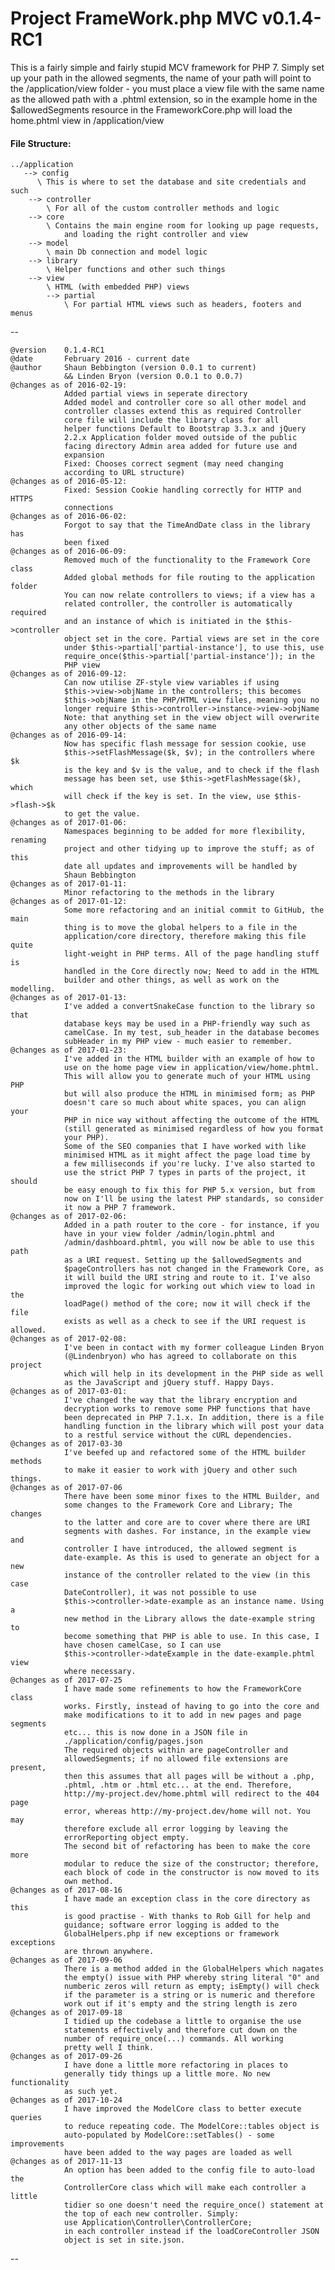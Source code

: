 # Project FrameWork.php MVC v0.1.4-RC1 #

This is a fairly simple and fairly stupid MCV framework for PHP 7. Simply set up your path in the allowed segments, the name of your path will point to the /application/view folder - you must place a view file with the same name as the allowed path with a .phtml extension, so in the example home in the $allowedSegments resource in the FrameworkCore.php will load the home.phtml view in /application/view

#### File Structure: ####

	../application
	   --> config
	      \ This is where to set the database and site credentials and such
		--> controller
			\ For all of the custom controller methods and logic
		--> core
			\ Contains the main engine room for looking up page requests,
				and loading the right controller and view
		--> model
			\ main Db connection and model logic
		--> library
			\ Helper functions and other such things
		--> view
			\ HTML (with embedded PHP) views
			--> partial
				\ For partial HTML views such as headers, footers and menus

--


	@version	0.1.4-RC1
	@date		February 2016 - current date
	@author		Shaun Bebbington (version 0.0.1 to current)
				&& Linden Bryon (version 0.0.1 to 0.0.7)
	@changes as of 2016-02-19:
				Added partial views in seperate directory
				Added model and controller core so all other model and
				controller classes extend this as required Controller
				core file will include the library class for all
				helper functions Default to Bootstrap 3.3.x and jQuery
				2.2.x Application folder moved outside of the public
				facing directory Admin area added for future use and
				expansion
				Fixed: Chooses correct segment (may need changing
				according to URL structure)
	@changes as of 2016-05-12:
				Fixed: Session Cookie handling correctly for HTTP and HTTPS
				connections
	@changes as of 2016-06-02:
				Forgot to say that the TimeAndDate class in the library has
				been fixed
	@changes as of 2016-06-09:
				Removed much of the functionality to the Framework Core class
				Added global methods for file routing to the application folder
				You can now relate controllers to views; if a view has a
				related controller, the controller is automatically required
				and an instance of which is initiated in the $this->controller
				object set in the core. Partial views are set in the core
				under $this->partial['partial-instance'], to use this, use
				require_once($this->partial['partial-instance']); in the
				PHP view
	@changes as of 2016-09-12:
				Can now utilise ZF-style view variables if using
				$this->view->objName in the controllers; this becomes
				$this->objName in the PHP/HTML view files, meaning you no
				longer require $this->controller->instance->view->objName
				Note: that anything set in the view object will overwrite
				any other objects of the same name
	@changes as of 2016-09-14:
				Now has specific flash message for session cookie, use
				$this->setFlashMessage($k, $v); in the controllers where $k
				is the key and $v is the value, and to check if the flash
				message has been set, use $this->getFlashMessage($k), which
				will check if the key is set. In the view, use $this->flash->$k
				to get the value.
	@changes as of 2017-01-06:
				Namespaces beginning to be added for more flexibility, renaming
				project and other tidying up to improve the stuff; as of this
				date all updates and improvements will be handled by
				Shaun Bebbington
	@changes as of 2017-01-11:
				Minor refactoring to the methods in the library
	@changes as of 2017-01-12:
				Some more refactoring and an initial commit to GitHub, the main
				thing is to move the global helpers to a file in the
				application/core directory, therefore making this file quite
				light-weight in PHP terms. All of the page handling stuff is
				handled in the Core directly now; Need to add in the HTML
				builder and other things, as well as work on the modelling.
	@changes as of 2017-01-13:
				I've added a convertSnakeCase function to the library so that
				database keys may be used in a PHP-friendly way such as
				camelCase. In my test, sub_header in the database becomes
				subHeader in my PHP view - much easier to remember.
	@changes as of 2017-01-23:
				I've added in the HTML builder with an example of how to
				use on the home page view in application/view/home.phtml.
				This will allow you to generate much of your HTML using PHP
				but will also produce the HTML in minimised form; as PHP
				doesn't care so much about white spaces, you can align your
				PHP in nice way without affecting the outcome of the HTML
				(still generated as minimised regardless of how you format
				your PHP).
				Some of the SEO companies that I have worked with like
				minimised HTML as it might affect the page load time by
				a few milliseconds if you're lucky. I've also started to
				use the strict PHP 7 types in parts of the project, it should
				be easy enough to fix this for PHP 5.x version, but from
				now on I'll be using the latest PHP standards, so consider
				it now a PHP 7 framework.
	@changes as of 2017-02-06:
				Added in a path router to the core - for instance, if you
				have in your view folder /admin/login.phtml and
				/admin/dashboard.phtml, you will now be able to use this path
				as a URI request. Setting up the $allowedSegments and
				$pageControllers has not changed in the Framework Core, as
				it will build the URI string and route to it. I've also
				improved the logic for working out which view to load in the
				loadPage() method of the core; now it will check if the file
				exists as well as a check to see if the URI request is allowed.
	@changes as of 2017-02-08:
				I've been in contact with my former colleague Linden Bryon
				(@Lindenbryon) who has agreed to collaborate on this project
				which will help in its development in the PHP side as well
				as the JavaScript and jQuery stuff. Happy Days.
	@changes as of 2017-03-01:
				I've changed the way that the library encryption and
				decryption works to remove some PHP functions that have
				been deprecated in PHP 7.1.x. In addition, there is a file
				handling function in the library which will post your data
				to a restful service without the cURL dependencies.
	@changes as of 2017-03-30
				I've beefed up and refactored some of the HTML builder methods
				to make it easier to work with jQuery and other such things.
	@changes as of 2017-07-06
				There have been some minor fixes to the HTML Builder, and
				some changes to the Framework Core and Library; The changes
				to the latter and core are to cover where there are URI
				segments with dashes. For instance, in the example view and
				controller I have introduced, the allowed segment is
				date-example. As this is used to generate an object for a new
				instance of the controller related to the view (in this case
				DateController), it was not possible to use
				$this->controller->date-example as an instance name. Using a
				new method in the Library allows the date-example string to
				become something that PHP is able to use. In this case, I
				have chosen camelCase, so I can use
				$this->controller->dateExample in the date-example.phtml view
				where necessary.
	@changes as of 2017-07-25
				I have made some refinements to how the FrameworkCore class
				works. Firstly, instead of having to go into the core and
				make modifications to it to add in new pages and page segments
				etc... this is now done in a JSON file in
				./application/config/pages.json
				The required objects within are pageController and
				allowedSegments; if no allowed file extensions are present,
				then this assumes that all pages will be without a .php,
				.phtml, .htm or .html etc... at the end. Therefore,
				http://my-project.dev/home.phtml will redirect to the 404 page
				error, whereas http://my-project.dev/home will not. You may
				therefore exclude all error logging by leaving the
				errorReporting object empty.
				The second bit of refactoring has been to make the core more
				modular to reduce the size of the constructor; therefore,
				each block of code in the constructor is now moved to its
				own method.
	@changes as of 2017-08-16
				I have made an exception class in the core directory as this
				is good practise - With thanks to Rob Gill for help and
				guidance; software error logging is added to the
				GlobalHelpers.php if new exceptions or framework exceptions
				are thrown anywhere.
	@changes as of 2017-09-06
				There is a method added in the GlobalHelpers which nagates
				the empty() issue with PHP whereby string literal "0" and
				numberic zeros will return as empty; isEmpty() will check
				if the parameter is a string or is numeric and therefore
				work out if it's empty and the string length is zero
	@changes as of 2017-09-18
				I tidied up the codebase a little to organise the use
				statements effectively and therefore cut down on the
				number of require_once(...) commands. All working
				pretty well I think.
	@changes as of 2017-09-26
				I have done a little more refactoring in places to
				generally tidy things up a little more. No new functionality
				as such yet.
	@changes as of 2017-10-24
				I have improved the ModelCore class to better execute queries
				to reduce repeating code. The ModelCore::tables object is
				auto-populated by ModelCore::setTables() - some improvements
				have been added to the way pages are loaded as well
	@changes as of 2017-11-13
				An option has been added to the config file to auto-load the
				ControllerCore class which will make each controller a little
				tidier so one doesn't need the require_once() statement at
				the top of each new controller. Simply:
				use Application\Controller\ControllerCore;
				in each controller instead if the loadCoreController JSON
				object is set in site.json. 
--